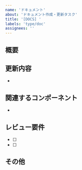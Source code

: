 ```yaml
---
name: 'ドキュメント'
about: 'ドキュメント作成・更新タスク'
title: '[DOCS] '
labels: 'type/doc'
assignees: ''
---
```


## 概要
<!-- ドキュメントの目的と概要を記載 -->

## 更新内容
<!-- 追加・更新する内容を箇条書きで記載 -->
- 

## 関連するコンポーネント
<!-- 関連するシステムのコンポーネントを記載 -->
- 

## レビュー要件
<!-- レビューで確認すべき項目を記載 -->
- [ ] 
- [ ] 

## その他
<!-- 補足事項があれば記載 -->
